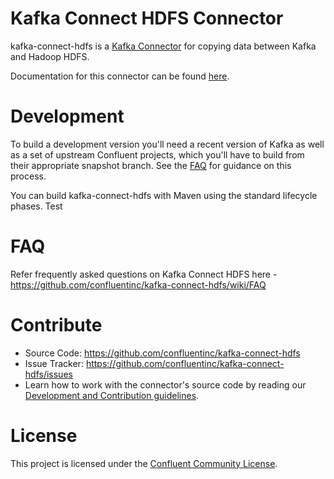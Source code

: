 # Kafka Connect HDFS Connector

kafka-connect-hdfs is a [Kafka Connector](http://kafka.apache.org/documentation.html#connect)
for copying data between Kafka and Hadoop HDFS.

Documentation for this connector can be found [here](http://docs.confluent.io/current/connect/connect-hdfs/docs/index.html).

# Development

To build a development version you'll need a recent version of Kafka as well as a set of upstream Confluent projects, which you'll have to build from their appropriate snapshot branch. See the [FAQ](https://github.com/confluentinc/kafka-connect-hdfs/wiki/FAQ) for guidance on this process.

You can build kafka-connect-hdfs with Maven using the standard lifecycle phases.
Test

# FAQ

Refer frequently asked questions on Kafka Connect HDFS here -
https://github.com/confluentinc/kafka-connect-hdfs/wiki/FAQ

# Contribute

- Source Code: https://github.com/confluentinc/kafka-connect-hdfs
- Issue Tracker: https://github.com/confluentinc/kafka-connect-hdfs/issues
- Learn how to work with the connector's source code by reading our [Development and Contribution guidelines](CONTRIBUTING.md).

# License

This project is licensed under the [Confluent Community License](LICENSE).
